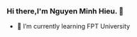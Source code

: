 ### Hi there,I'm Nguyen Minh Hieu. 👋

<!--
**rongtovn1/rongtovn1** is a ✨ _special_ ✨ repository because its `README.md` (this file) appears on your GitHub profile.

Here are some ideas to get you started:


-->
- 🌱 I’m currently learning FPT University
